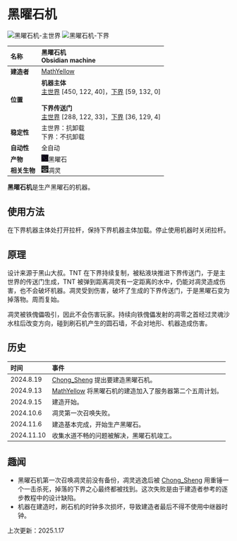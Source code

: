 # **黑曜石机**
![黑曜石机-主世界](images/obsidian_machine_overworld.png)
![黑曜石机-下界](images/obsidian_machine_nether.png)

|**名称**|**黑曜石机<br>Obsidian machine**|
|:-|:-|
|**建造者**|[MathYellow](?player/MathYellow)|
|**位置**|**机器主体**<br>[主世界](../apps/map/?focus=黑曜石机（主世界）) <a class="coordinate">[450, 122, 40]</a>，[下界](../apps/map/?focus=黑曜石机（下界）) <a class="coordinate">[59, 132, 0]</a><br><br>**下界传送门**<br>[主世界](../apps/map/?focus=下界传送门-黑曜石机（主世界）) <a class="coordinate">[288, 122, 33]</a>，[下界](../apps/map/?focus=下界传送门-黑曜石机（下界）) <a class="coordinate">[36, 129, 4]</a>|
|**稳定性**|主世界：抗卸载<br>下界：不抗卸载|
|**自动性**|全自动|
|**产物**|<img class="icon" src="icons/obsidian.png"/>黑曜石|
|**相关生物**|<img class="icon" src="icons/wither.png"/>凋灵|

**黑曜石机**是生产黑曜石的机器。

## **使用方法**
在下界机器主体处打开拉杆，保持下界机器主体加载。停止使用机器时关闭拉杆。

## **原理**
设计来源于黑山大叔。TNT 在下界持续复制，被粘液块推进下界传送门，于是主世界的传送门生成，TNT 被弹到距离凋灵有一定距离的水中，仍能对凋灵造成伤害，也不会破坏机器。凋灵受到伤害，破坏了生成的下界传送门，于是黑曜石变为掉落物。周而复始。

凋灵被铁傀儡吸引，因此不会伤害玩家。持续向铁傀儡发射的凋零之首经过灵魂沙水柱后改变方向，碰到刷石机产生的圆石墙，不会对地形、机器造成伤害。

## **历史**
|时间|事件|
|:-|:-|
|2024.8.19|[Chong_Sheng](?player/Chong_Sheng) 提出要建造黑曜石机。|
|2024.9.13|[MathYellow](?player/MathYellow) 将黑曜石机的建造加入了服务器第二个五周计划。|
|2024.9.15|建造开始。|
|2024.10.6|凋灵第一次召唤失败。|
|2024.11.6|建造基本完成，开始生产黑曜石。|
|2024.11.10|收集水道不畅的问题被解决，黑曜石机竣工。|

## **趣闻**
- 黑曜石机第一次召唤凋灵前没有备份，凋灵逃逸后被 [Chong_Sheng](?player/Chong_Sheng) 用重锤一个一击杀死，掉落的下界之心最终都被找到。这次失败是由于建造者参考的逐步教程中的设计缺陷。
- 机器在建造时，刷石机的时钟多次损坏，导致建造者最后不得不使用中继器时钟。

<p id="last_update">上次更新：2025.1.17</p>